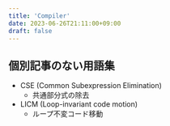 ```yaml
---
title: 'Compiler'
date: 2023-06-26T21:11:00+09:00
draft: false
---
```


## 個別記事のない用語集

- CSE (Common Subexpression Elimination)
  - 共通部分式の除去
- LICM (Loop-invariant code motion)
  - ループ不変コード移動